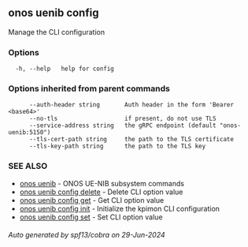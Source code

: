 <!--
SPDX-FileCopyrightText: 2019-present Open Networking Foundation <info@opennetworking.org>

SPDX-License-Identifier: Apache-2.0
-->

## onos uenib config

Manage the CLI configuration

### Options

```
  -h, --help   help for config
```

### Options inherited from parent commands

```
      --auth-header string       Auth header in the form 'Bearer <base64>'
      --no-tls                   if present, do not use TLS
      --service-address string   the gRPC endpoint (default "onos-uenib:5150")
      --tls-cert-path string     the path to the TLS certificate
      --tls-key-path string      the path to the TLS key
```

### SEE ALSO

* [onos uenib](onos_uenib.md)	 - ONOS UE-NIB subsystem commands
* [onos uenib config delete](onos_uenib_config_delete.md)	 - Delete CLI option value
* [onos uenib config get](onos_uenib_config_get.md)	 - Get CLI option value
* [onos uenib config init](onos_uenib_config_init.md)	 - Initialize the kpimon CLI configuration
* [onos uenib config set](onos_uenib_config_set.md)	 - Set CLI option value

###### Auto generated by spf13/cobra on 29-Jun-2024

